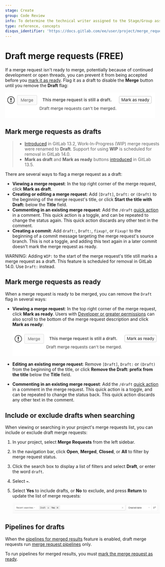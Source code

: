```yaml
---
stage: Create
group: Code Review
info: To determine the technical writer assigned to the Stage/Group associated with this page, see https://about.gitlab.com/handbook/engineering/ux/technical-writing/#assignments
type: reference, concepts
disqus_identifier: 'https://docs.gitlab.com/ee/user/project/merge_requests/work_in_progress_merge_requests.html'
---
```


# Draft merge requests **(FREE)**

If a merge request isn't ready to merge, potentially because of continued development
or open threads, you can prevent it from being accepted before you
[mark it as ready](#mark-merge-requests-as-ready). Flag it as a draft to disable
the **Merge** button until you remove the **Draft** flag:

![Blocked Merge Button](img/draft_blocked_merge_button_v13_10.png)

## Mark merge requests as drafts

> - [Introduced](https://gitlab.com/gitlab-org/gitlab/-/issues/32692) in GitLab 13.2, Work-In-Progress (WIP) merge requests were renamed to **Draft**. Support for using **WIP** is scheduled for removal in GitLab 14.0.
> - **Mark as draft** and **Mark as ready** buttons [introduced](https://gitlab.com/gitlab-org/gitlab/-/issues/227421) in GitLab 13.5.

There are several ways to flag a merge request as a draft:

- **Viewing a merge request**: In the top right corner of the merge request, click **Mark as draft**.
- **Creating or editing a merge request**: Add `[Draft]`, `Draft:` or `(Draft)` to
  the beginning of the merge request's title, or click **Start the title with Draft:**
  below the **Title** field.
- **Commenting in an existing merge request**: Add the `/draft`
  [quick action](../quick_actions.md#quick-actions-for-issues-merge-requests-and-epics)
  in a comment. This quick action is a toggle, and can be repeated to change the status
  again. This quick action discards any other text in the comment.
- **Creating a commit**: Add `draft:`, `Draft:`, `fixup!`, or `Fixup!` to the
  beginning of a commit message targeting the merge request's source branch. This
  is not a toggle, and adding this text again in a later commit doesn't mark the
  merge request as ready.

WARNING:
Adding `WIP:` to the start of the merge request's title still marks a merge request
as a draft. This feature is scheduled for removal in GitLab 14.0. Use `Draft:` instead.

## Mark merge requests as ready

When a merge request is ready to be merged, you can remove the `Draft` flag in several ways:

- **Viewing a merge request**: In the top right corner of the merge request, click **Mark as ready**.
  Users with [Developer or greater permissions](../../permissions.md)
  can also scroll to the bottom of the merge request description and click **Mark as ready**:

  ![Mark as ready](img/draft_blocked_merge_button_v13_10.png)

- **Editing an existing merge request**: Remove `[Draft]`, `Draft:` or `(Draft)`
  from the beginning of the title, or click **Remove the Draft: prefix from the title**
  below the **Title** field.
- **Commenting in an existing merge request**: Add the `/draft`
  [quick action](../quick_actions.md#quick-actions-for-issues-merge-requests-and-epics)
  in a comment in the merge request. This quick action is a toggle, and can be repeated
  to change the status back. This quick action discards any other text in the comment.

## Include or exclude drafts when searching

When viewing or searching in your project's merge requests list, you can include or exclude
draft merge requests:

1. In your project, select **Merge Requests** from the left sidebar.
1. In the navigation bar, click **Open**, **Merged**, **Closed**, or **All** to
   filter by merge request status.
1. Click the search box to display a list of filters and select **Draft**, or
   enter the word `draft`.
1. Select `=`.
1. Select **Yes** to include drafts, or **No** to exclude, and press **Return**
   to update the list of merge requests:

   ![Filter draft merge requests](img/filter_draft_merge_requests_v13_10.png)

## Pipelines for drafts

When the [pipelines for merged results](../../../ci/merge_request_pipelines/pipelines_for_merged_results/index.md)
feature is enabled, draft merge requests run
[merge request pipelines](../../../ci/merge_request_pipelines/index.md) only.

To run pipelines for merged results, you must
[mark the merge request as ready](#mark-merge-requests-as-ready).

<!-- ## Troubleshooting

Include any troubleshooting steps that you can foresee. If you know beforehand what issues
one might have when setting this up, or when something is changed, or on upgrading, it's
important to describe those, too. Think of things that may go wrong and include them here.
This is important to minimize requests for support, and to avoid doc comments with
questions that you know someone might ask.

Each scenario can be a third-level heading, e.g. `### Getting error message X`.
If you have none to add when creating a doc, leave this section in place
but commented out to help encourage others to add to it in the future. -->
